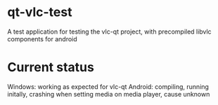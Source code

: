# qt-vlc-test
A test application for testing the vlc-qt project, with precompiled libvlc components for android 

# Current status

Windows: working as expected for vlc-qt
Android: compiling, running initally, crashing when setting media on media player, cause unknown
